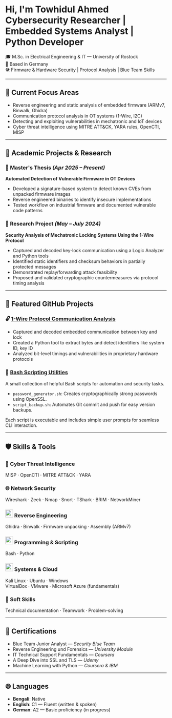<h1>Hi, I'm Towhidul Ahmed<br/>Cybersecurity Researcher | Embedded Systems Analyst | Python Developer</h1>

🎓 M.Sc. in Electrical Engineering & IT — University of Rostock  
📍 Based in Germany  
🛠️ Firmware & Hardware Security | Protocol Analysis | Blue Team Skills

---

## 🔬 Current Focus Areas

- Reverse engineering and static analysis of embedded firmware (ARMv7, Binwalk, Ghidra)
- Communication protocol analysis in OT systems (1-Wire, I2C)
- Detecting and exploiting vulnerabilities in mechatronic and IoT devices
- Cyber threat intelligence using MITRE ATT&CK, YARA rules, OpenCTI, MISP

---

## 🧪 Academic Projects & Research

### 📍 Master's Thesis *(Apr 2025 – Present)*  
**Automated Detection of Vulnerable Firmware in OT Devices**  
- Developed a signature-based system to detect known CVEs from unpacked firmware images  
- Reverse engineered binaries to identify insecure implementations  
- Tested workflow on industrial firmware and documented vulnerable code patterns

### 📍 Research Project *(May – July 2024)*  
**Security Analysis of Mechatronic Locking Systems Using the 1-Wire Protocol**  
- Captured and decoded key-lock communication using a Logic Analyzer and Python tools  
- Identified static identifiers and checksum behaviors in partially protected messages  
- Demonstrated replay/forwarding attack feasibility  
- Proposed and validated cryptographic countermeasures via protocol timing analysis

---

## 📂 Featured GitHub Projects

### 🔓 [1-Wire Protocol Communication Analysis](https://github.com/towhidulahmed/1wire-lock-analysis)
- Captured and decoded embedded communication between key and lock
- Created a Python tool to extract bytes and detect identifiers like system ID, key ID
- Analyzed bit-level timings and vulnerabilities in proprietary hardware protocols

### 🐚 [Bash Scripting Utilities](https://github.com/towhidulahmed/bash_scripting)
A small collection of helpful Bash scripts for automation and security tasks.

- `password_generator.sh`: Creates cryptographically strong passwords using OpenSSL.  
- `script_backup.sh`: Automates Git commit and push for easy version backups.  

Each script is executable and includes simple user prompts for seamless CLI interaction.

---

## 🛡️ Skills & Tools

### 🧠 Cyber Threat Intelligence  
MISP · OpenCTI · MITRE ATT&CK · YARA

### 🌐 Network Security  
Wireshark · Zeek · Nmap · Snort · TShark · BRIM · NetworkMiner

### <img src="https://upload.wikimedia.org/wikipedia/commons/thumb/f/f6/Ghidra_logo.svg/2048px-Ghidra_logo.svg.png" width="24"/> Reverse Engineering  
Ghidra · Binwalk · Firmware unpacking · Assembly (ARMv7)

### <img src="https://cdn.jsdelivr.net/gh/devicons/devicon/icons/bash/bash-original.svg" width="24"/>  Programming & Scripting  
Bash · Python 

### <img src="https://cdn.jsdelivr.net/gh/devicons/devicon/icons/linux/linux-original.svg" width="24"/> Systems & Cloud  
 Kali Linux · Ubuntu · Windows  
 VirtualBox · VMware · Microsoft Azure (fundamentals)

### 🤝 Soft Skills  
Technical documentation · Teamwork · Problem-solving


---

## 🧾 Certifications

- Blue Team Junior Analyst — *Security Blue Team*  
- Reverse Engineering und Forensics — *University Module*  
- IT Technical Support Fundamentals — *Coursera*  
- A Deep Dive into SSL and TLS — *Udemy*  
- Machine Learning with Python — *Coursera & IBM*

---

## 🌐 Languages

- **Bengali**: Native  
- **English**: C1 — Fluent (written & spoken)  
- **German**: A2 — Basic proficiency (in progress)

